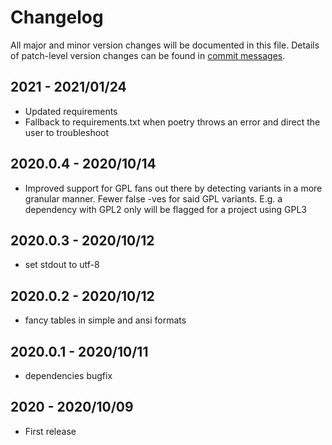 # Changelog
All major and minor version changes will be documented in this file. Details of
patch-level version changes can be found in [commit messages](../../commits/master).

## 2021 - 2021/01/24
- Updated requirements
- Fallback to requirements.txt when poetry throws an error and direct the user
  to troubleshoot

## 2020.0.4 - 2020/10/14
- Improved support for GPL fans out there by detecting variants in a more
  granular manner. Fewer false -ves for said GPL variants. E.g. a dependency with
  GPL2 only will be flagged for a project using GPL3

## 2020.0.3 - 2020/10/12
- set stdout to utf-8

## 2020.0.2 - 2020/10/12
- fancy tables in simple and ansi formats

## 2020.0.1 - 2020/10/11
- dependencies bugfix

## 2020 - 2020/10/09
- First release

